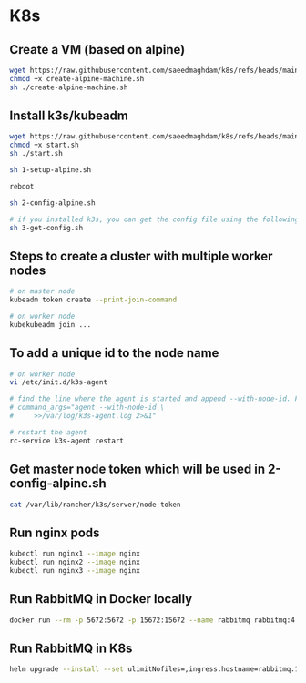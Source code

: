 # K8s

## Create a VM (based on alpine)
```bash
wget https://raw.githubusercontent.com/saeedmaghdam/k8s/refs/heads/main/create-alpine-machine.sh
chmod +x create-alpine-machine.sh
sh ./create-alpine-machine.sh
```

## Install k3s/kubeadm
```bash
wget https://raw.githubusercontent.com/saeedmaghdam/k8s/refs/heads/main/start.sh
chmod +x start.sh
sh ./start.sh

sh 1-setup-alpine.sh

reboot

sh 2-config-alpine.sh

# if you installed k3s, you can get the config file using the following command
sh 3-get-config.sh
```

## Steps to create a cluster with multiple worker nodes
```bash
# on master node
kubeadm token create --print-join-command

# on worker node
kubekubeadm join ...
```
## To add a unique id to the node name
```bash
# on worker node
vi /etc/init.d/k3s-agent

# find the line where the agent is started and append --with-node-id. For example:
# command_args="agent --with-node-id \
#     >>/var/log/k3s-agent.log 2>&1"

# restart the agent
rc-service k3s-agent restart
```


## Get master node token which will be used in 2-config-alpine.sh
```bash
cat /var/lib/rancher/k3s/server/node-token
```

## Run nginx pods
```bash
kubectl run nginx1 --image nginx
kubectl run nginx2 --image nginx
kubectl run nginx3 --image nginx
```

## Run RabbitMQ in Docker locally
```bash
docker run --rm -p 5672:5672 -p 15672:15672 --name rabbitmq rabbitmq:4.0-management
```

## Run RabbitMQ in K8s
```bash
helm upgrade --install --set ulimitNofiles=,ingress.hostname=rabbitmq.10.0.1.201.sslip.io,auth.user=user,auth.password=user,auth.erlangCookie=secretcookie,ingress.enabled=true rabbitmq bitnami/rabbitmq
```